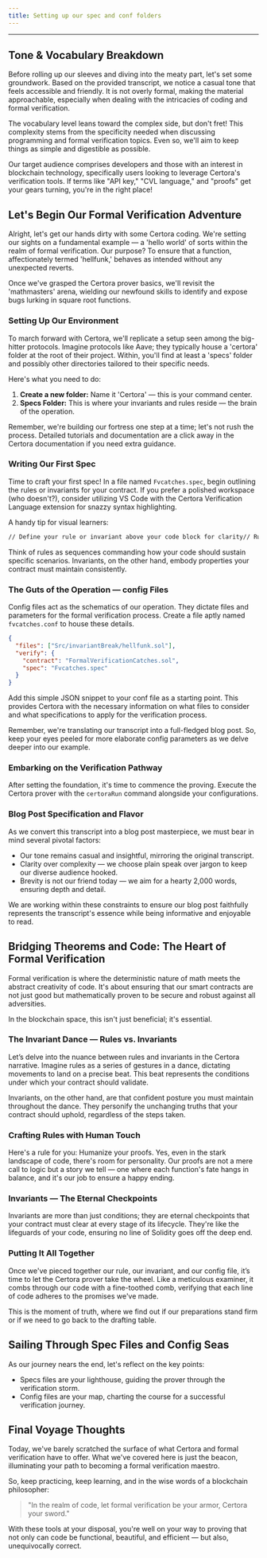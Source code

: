```yaml
---
title: Setting up our spec and conf folders
---
```


---

## Tone &amp; Vocabulary Breakdown

Before rolling up our sleeves and diving into the meaty part, let's set some groundwork. Based on the provided transcript, we notice a casual tone that feels accessible and friendly. It is not overly formal, making the material approachable, especially when dealing with the intricacies of coding and formal verification.

The vocabulary level leans toward the complex side, but don't fret! This complexity stems from the specificity needed when discussing programming and formal verification topics. Even so, we'll aim to keep things as simple and digestible as possible.

Our target audience comprises developers and those with an interest in blockchain technology, specifically users looking to leverage Certora's verification tools. If terms like "API key," "CVL language," and "proofs" get your gears turning, you're in the right place!

## Let's Begin Our Formal Verification Adventure

Alright, let's get our hands dirty with some Certora coding. We're setting our sights on a fundamental example — a 'hello world' of sorts within the realm of formal verification. Our purpose? To ensure that a function, affectionately termed 'hellfunk,' behaves as intended without any unexpected reverts.

Once we've grasped the Certora prover basics, we'll revisit the 'mathmasters' arena, wielding our newfound skills to identify and expose bugs lurking in square root functions.

### Setting Up Our Environment

To march forward with Certora, we'll replicate a setup seen among the big-hitter protocols. Imagine protocols like Aave; they typically house a 'certora' folder at the root of their project. Within, you'll find at least a 'specs' folder and possibly other directories tailored to their specific needs.

Here's what you need to do:

1. **Create a new folder:** Name it 'Certora' — this is your command center.
2. **Specs Folder:** This is where your invariants and rules reside — the brain of the operation.

Remember, we're building our fortress one step at a time; let's not rush the process. Detailed tutorials and documentation are a click away in the Certora documentation if you need extra guidance.

### Writing Our First Spec

Time to craft your first spec! In a file named `Fvcatches.spec`, begin outlining the rules or invariants for your contract. If you prefer a polished workspace (who doesn't?), consider utilizing VS Code with the Certora Verification Language extension for snazzy syntax highlighting.

A handy tip for visual learners:

```markdown
// Define your rule or invariant above your code block for clarity// Rule: Health funk must never revertrule healthFunkInvariant() {// Your Certora proof will go here}
```

Think of rules as sequences commanding how your code should sustain specific scenarios. Invariants, on the other hand, embody properties your contract must maintain consistently.

### The Guts of the Operation — config Files

Config files act as the schematics of our operation. They dictate files and parameters for the formal verification process. Create a file aptly named `fvcatches.conf` to house these details.

```json
{
  "files": ["Src/invariantBreak/hellfunk.sol"],
  "verify": {
    "contract": "FormalVerificationCatches.sol",
    "spec": "Fvcatches.spec"
  }
}
```

Add this simple JSON snippet to your conf file as a starting point. This provides Certora with the necessary information on what files to consider and what specifications to apply for the verification process.

Remember, we're translating our transcript into a full-fledged blog post. So, keep your eyes peeled for more elaborate config parameters as we delve deeper into our example.

### Embarking on the Verification Pathway

After setting the foundation, it's time to commence the proving. Execute the Certora prover with the `certoraRun` command alongside your configurations.

### Blog Post Specification and Flavor

As we convert this transcript into a blog post masterpiece, we must bear in mind several pivotal factors:

- Our tone remains casual and insightful, mirroring the original transcript.
- Clarity over complexity — we choose plain speak over jargon to keep our diverse audience hooked.
- Brevity is not our friend today — we aim for a hearty 2,000 words, ensuring depth and detail.

We are working within these constraints to ensure our blog post faithfully represents the transcript's essence while being informative and enjoyable to read.

## Bridging Theorems and Code: The Heart of Formal Verification

Formal verification is where the deterministic nature of math meets the abstract creativity of code. It's about ensuring that our smart contracts are not just good but mathematically proven to be secure and robust against all adversities.

In the blockchain space, this isn't just beneficial; it's essential.

### The Invariant Dance — Rules vs. Invariants

Let’s delve into the nuance between rules and invariants in the Certora narrative. Imagine rules as a series of gestures in a dance, dictating movements to land on a precise beat. This beat represents the conditions under which your contract should validate.

Invariants, on the other hand, are that confident posture you must maintain throughout the dance. They personify the unchanging truths that your contract should uphold, regardless of the steps taken.

### Crafting Rules with Human Touch

Here's a rule for you: Humanize your proofs. Yes, even in the stark landscape of code, there's room for personality. Our proofs are not a mere call to logic but a story we tell — one where each function's fate hangs in balance, and it's our job to ensure a happy ending.

### Invariants — The Eternal Checkpoints

Invariants are more than just conditions; they are eternal checkpoints that your contract must clear at every stage of its lifecycle. They're like the lifeguards of your code, ensuring no line of Solidity goes off the deep end.

### Putting It All Together

Once we've pieced together our rule, our invariant, and our config file, it’s time to let the Certora prover take the wheel. Like a meticulous examiner, it combs through our code with a fine-toothed comb, verifying that each line of code adheres to the promises we've made.

This is the moment of truth, where we find out if our preparations stand firm or if we need to go back to the drafting table.

## Sailing Through Spec Files and Config Seas

As our journey nears the end, let's reflect on the key points:

- Specs files are your lighthouse, guiding the prover through the verification storm.
- Config files are your map, charting the course for a successful verification journey.

## Final Voyage Thoughts

Today, we've barely scratched the surface of what Certora and formal verification have to offer. What we've covered here is just the beacon, illuminating your path to becoming a formal verification maestro.

So, keep practicing, keep learning, and in the wise words of a blockchain philosopher:

> "In the realm of code, let formal verification be your armor, Certora your sword."

With these tools at your disposal, you're well on your way to proving that not only can code be functional, beautiful, and efficient — but also, unequivocally correct.
